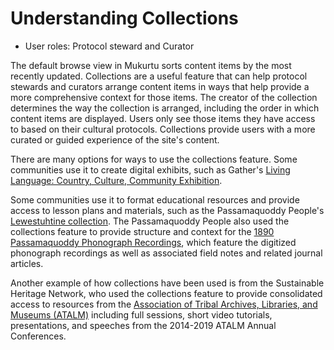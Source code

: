 # Understanding Collections
- User roles: Protocol steward and Curator

The default browse view in Mukurtu sorts content items by the most recently updated. Collections are a useful feature that can help protocol stewards and curators arrange content items in ways that help provide a more comprehensive context for those items. The creator of the collection determines the way the collection is arranged, including the order in which content items are displayed. Users only see those items they have access to based on their cultural protocols. Collections provide users with a more curated or guided experience of the site's content.

There are many options for ways to use the collections feature. Some communities use it to create digital exhibits, such as Gather's [Living Language: Country, Culture, Community Exhibition](https://gather.sl.nsw.gov.au/collection/living-language-country-culture-community-exhibition).

Some communities use it to format educational resources and provide access to lesson plans and materials, such as the Passamaquoddy People's [Lewestuhtine collection](https://passamaquoddypeople.com/collection/lewestuhtine). The Passamaquoddy People also used the collections feature to provide structure and context for the [1890 Passamaquoddy Phonograph Recordings](https://passamaquoddypeople.com/collection/1890-passamaquoddy-phonograph-recordings), which feature the digitized phonograph recordings as well as associated field notes and related journal articles.

Another example of how collections have been used is from the Sustainable Heritage Network, who used the collections feature to provide consolidated access to resources from the [Association of Tribal Archives, Libraries, and Museums (ATALM)](https://sustainableheritagenetwork.org/collection/atalm-resources) including full sessions, short video tutorials, presentations, and speeches from the 2014-2019 ATALM Annual Conferences.